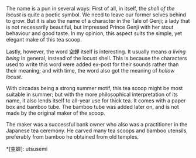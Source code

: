 The name is a pun in several ways: First of all, in itself, the *shell of the locust* is quite a poetic symbol. We need to leave our former selves behind to grow. But it is also the name of a character in the Tale of Genji; a lady that is not necessarily beautiful, but impressed Prince Genji with her stout behaviour and good taste. In my opinion, this aspect suits the simple, yet elegant make of this tea scoop.

Lastly, however, the word 空蝉 itself is interesting. It usually means *a living being* in general, instead of the locust shell. This is because the characters used to write this word were added ex-post for their sounds rather than their meaning; and with time, the word also got the meaning of *hollow locust*.

With circadas being a strong summer motif, this tea scoop might be most suitable in summer; but with the more philosophical interpretation of its name, it also lends itself to all-year use for thick tea. It comes with a paper box and bamboo tube. The bamboo tube was added later on, and is not made by the original maker of the scoop.

The maker was a successful bank owner who also was a practitioner in the Japanese tea ceremony. He carved many tea scoops and bamboo utensils, preferably from bamboo he obtained from old temples.

*[空蝉]: utsusemi
